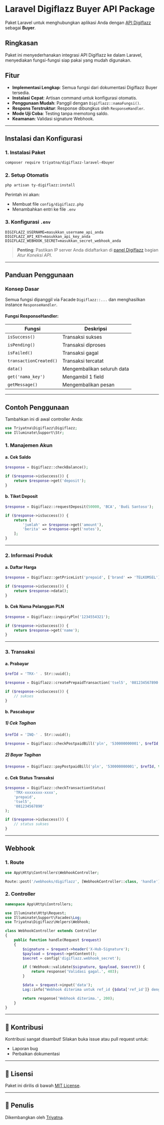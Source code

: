 # Laravel Digiflazz Buyer API Package

Paket Laravel untuk menghubungkan aplikasi Anda dengan [API Digiflazz](https://digiflazz.com) sebagai **Buyer**.

## Ringkasan

Paket ini menyederhanakan integrasi API Digiflazz ke dalam Laravel, menyediakan fungsi-fungsi siap pakai yang mudah digunakan.

## Fitur

- **Implementasi Lengkap**: Semua fungsi dari dokumentasi Digiflazz Buyer tersedia.
- **Instalasi Cepat**: Artisan command untuk konfigurasi otomatis.
- **Penggunaan Mudah**: Panggil dengan `Digiflazz::namaFungsi()`.
- **Respons Terstruktur**: Response dibungkus oleh `ResponseHandler`.
- **Mode Uji Coba**: Testing tanpa memotong saldo.
- **Keamanan**: Validasi signature Webhook.

---

## Instalasi dan Konfigurasi

### 1. Instalasi Paket

```bash
composer require triyatna/digiflazz-laravel-4buyer
```

### 2. Setup Otomatis

```bash
php artisan ty-digiflazz:install
```

Perintah ini akan:

- Membuat file `config/digiflazz.php`
- Menambahkan entri ke file `.env`

### 3. Konfigurasi `.env`

```env
DIGIFLAZZ_USERNAME=masukkan_username_api_anda
DIGIFLAZZ_API_KEY=masukkan_api_key_anda
DIGIFLAZZ_WEBHOOK_SECRET=masukkan_secret_webhook_anda
```

> **Penting**: Pastikan IP server Anda didaftarkan di [panel Digiflazz](https://dashboard.digiflazz.com) bagian _Atur Koneksi API_.

---

## Panduan Penggunaan

### Konsep Dasar

Semua fungsi dipanggil via Facade `Digiflazz::...` dan menghasilkan instance `ResponseHandler`.

#### Fungsi ResponseHandler:

| Fungsi                 | Deskripsi                  |
| ---------------------- | -------------------------- |
| `isSuccess()`          | Transaksi sukses           |
| `isPending()`          | Transaksi diproses         |
| `isFailed()`           | Transaksi gagal            |
| `transactionCreated()` | Transaksi tercatat         |
| `data()`               | Mengembalikan seluruh data |
| `get('nama_key')`      | Mengambil 1 field          |
| `getMessage()`         | Mengembalikan pesan        |

---

## Contoh Penggunaan

Tambahkan ini di awal controller Anda:

```php
use Triyatna\Digiflazz\Digiflazz;
use Illuminate\Support\Str;
```

### 1. Manajemen Akun

#### a. Cek Saldo

```php
$response = Digiflazz::checkBalance();

if ($response->isSuccess()) {
    return $response->get('deposit');
}
```

#### b. Tiket Deposit

```php
$response = Digiflazz::requestDeposit(50000, 'BCA', 'Budi Santoso');

if ($response->isSuccess()) {
    return [
        'jumlah' => $response->get('amount'),
        'berita' => $response->get('notes'),
    ];
}
```

---

### 2. Informasi Produk

#### a. Daftar Harga

```php
$response = Digiflazz::getPriceList('prepaid', ['brand' => 'TELKOMSEL']);

if ($response->isSuccess()) {
    return $response->data();
}
```

#### b. Cek Nama Pelanggan PLN

```php
$response = Digiflazz::inquiryPln('1234554321');

if ($response->isSuccess()) {
    return $response->get('name');
}
```

---

### 3. Transaksi

#### a. Prabayar

```php
$refId = 'TRX-' . Str::uuid();

$response = Digiflazz::createPrepaidTransaction('tsel5', '081234567890', $refId, true);

if ($response->isSuccess()) {
    // sukses
}
```

#### b. Pascabayar

##### 1) Cek Tagihan

```php
$refId = 'INQ-' . Str::uuid();

$response = Digiflazz::checkPostpaidBill('pln', '530000000001', $refId, true);
```

##### 2) Bayar Tagihan

```php
$response = Digiflazz::payPostpaidBill('pln', '530000000001', $refId, true);
```

#### c. Cek Status Transaksi

```php
$response = Digiflazz::checkTransactionStatus(
    'TRX-xxxxxxxx-xxxx',
    'prepaid',
    'tsel5',
    '081234567890'
);

if ($response->isSuccess()) {
    // status sukses
}
```

---

## Webhook

### 1. Route

```php
use App\Http\Controllers\WebhookController;

Route::post('/webhooks/digiflazz', [WebhookController::class, 'handle']);
```

### 2. Controller

```php
namespace App\Http\Controllers;

use Illuminate\Http\Request;
use Illuminate\Support\Facades\Log;
use Triyatna\Digiflazz\Helpers\Webhook;

class WebhookController extends Controller
{
    public function handle(Request $request)
    {
        $signature = $request->header('X-Hub-Signature');
        $payload = $request->getContent();
        $secret = config('digiflazz.webhook_secret');

        if (!Webhook::validate($signature, $payload, $secret)) {
            return response('Validasi gagal.', 403);
        }

        $data = $request->input('data');
        Log::info("Webhook diterima untuk ref_id {$data['ref_id']} dengan status {$data['status']}");

        return response('Webhook diterima.', 200);
    }
}
```

---

## 🤝 Kontribusi

Kontribusi sangat disambut! Silakan buka issue atau pull request untuk:

- Laporan bug
- Perbaikan dokumentasi

---

## 📄 Lisensi

Paket ini dirilis di bawah [MIT License](LICENSE).

---

## 🧷 Penulis

Dikembangkan oleh [Triyatna](https://github.com/triyatna).

